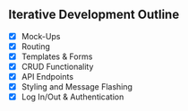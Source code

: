 ## Iterative Development Outline

- [x] Mock-Ups
- [x] Routing
- [x] Templates & Forms
- [x] CRUD Functionality
- [x] API Endpoints
- [x] Styling and Message Flashing
- [x] Log In/Out & Authentication
